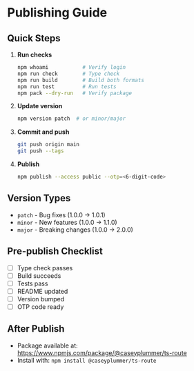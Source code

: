 # Publishing Guide

## Quick Steps

1. **Run checks**

   ```bash
   npm whoami           # Verify login
   npm run check        # Type check
   npm run build        # Build both formats
   npm run test         # Run tests
   npm pack --dry-run   # Verify package
   ```

2. **Update version**

   ```bash
   npm version patch  # or minor/major
   ```

3. **Commit and push**

   ```bash
   git push origin main
   git push --tags
   ```

4. **Publish**
   ```bash
   npm publish --access public --otp=<6-digit-code>
   ```

## Version Types

- `patch` - Bug fixes (1.0.0 → 1.0.1)
- `minor` - New features (1.0.0 → 1.1.0)
- `major` - Breaking changes (1.0.0 → 2.0.0)

## Pre-publish Checklist

- [ ] Type check passes
- [ ] Build succeeds
- [ ] Tests pass
- [ ] README updated
- [ ] Version bumped
- [ ] OTP code ready

## After Publish

- Package available at: https://www.npmjs.com/package/@caseyplummer/ts-route
- Install with: `npm install @caseyplummer/ts-route`
